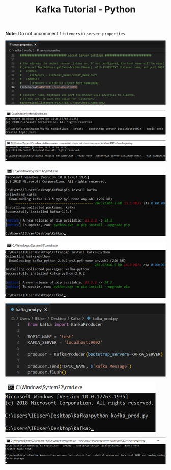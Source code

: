<h1 align="center">Kafka Tutorial - Python</h1></br>

**Note**: Do not uncomment `listeners` in `server.properties`

<img src="./img/kafka_09.png"></br>

<img src="./img/kafka_45.png"></br>

<img src="./img/kafka_46.png"></br>

<img src="./img/kafka_47.png"></br>

<img src="./img/kafka_48.png"></br>

<img src="./img/kafka_49.png"></br>

<img src="./img/kafka_50.png"></br>

<img src="./img/kafka_51.png"></br>
